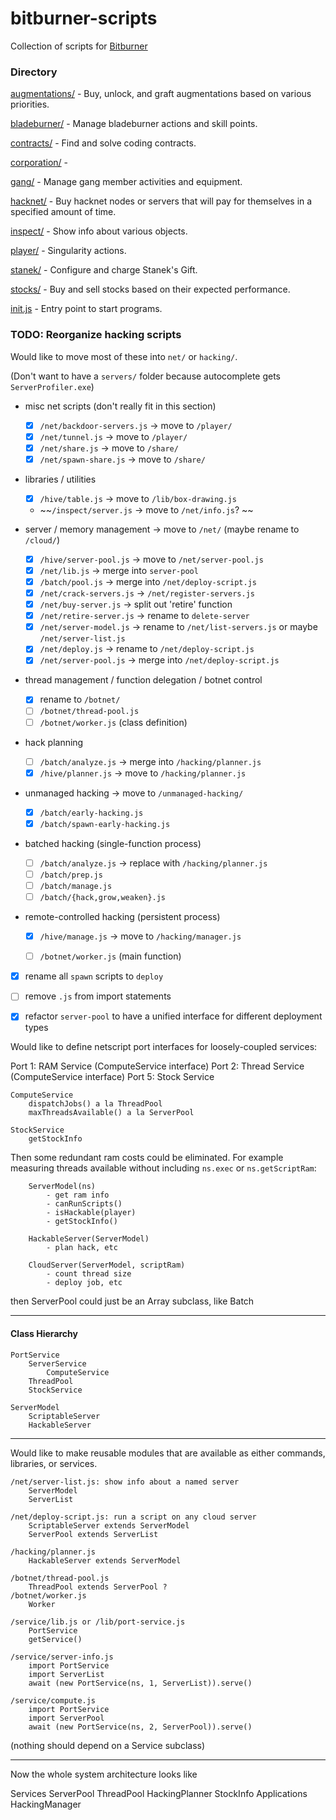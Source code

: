 # bitburner-scripts

Collection of scripts for [Bitburner](https://danielyxie.github.io/bitburner/)

### Directory

[augmentations/](augmentations/) -  Buy, unlock, and graft augmentations based on various priorities.

[bladeburner/](bladeburner/) - Manage bladeburner actions and skill points.

[contracts/](contracts/) - Find and solve coding contracts.

[corporation/](corporation/) - 

[gang/](gang/) - Manage gang member activities and equipment.

[hacknet/](hacknet/) - Buy hacknet nodes or servers that will pay for themselves in a specified amount of time.

[inspect/](inspect/) - Show info about various objects.

[player/](player/) - Singularity actions.

[stanek/](stanek/) - Configure and charge Stanek's Gift.

[stocks/](stocks/) - Buy and sell stocks based on their expected performance.

[init.js](init.js) - Entry point to start programs.


### TODO: Reorganize hacking scripts

Would like to move most of these into `net/` or `hacking/`.

(Don't want to have a `servers/` folder because autocomplete gets `ServerProfiler.exe`)

- misc net scripts (don't really fit in this section)  
    - [x] `/net/backdoor-servers.js` -> move to `/player/`  
    - [x] `/net/tunnel.js` -> move to `/player/`  
    - [x] `/net/share.js` -> move to `/share/`  
    - [x] `/net/spawn-share.js` -> move to `/share/`  

- libraries / utilities  
    - [x] `/hive/table.js` -> move to `/lib/box-drawing.js`  
    - ~~`/inspect/server.js` -> move to `/net/info.js`?  ~~

- server / memory management -> move to `/net/` (maybe rename to `/cloud/`)  
    - [x] `/hive/server-pool.js` -> move to `/net/server-pool.js`  
    - [x] `/net/lib.js` -> merge into `server-pool`  
    - [x] `/batch/pool.js` -> merge into `/net/deploy-script.js`
    - [x] `/net/crack-servers.js` -> `/net/register-servers.js`  
    - [x] `/net/buy-server.js` -> split out 'retire' function  
    - [x] `/net/retire-server.js` -> rename to `delete-server`
    - [x] `/net/server-model.js` -> rename to `/net/list-servers.js` or maybe `/net/server-list.js`
    - [x] `/net/deploy.js` -> rename to `/net/deploy-script.js`
    - [x] `/net/server-pool.js` -> merge into `/net/deploy-script.js`

- thread management / function delegation / botnet control
    - [x] rename to `/botnet/`  
    - [ ] `/botnet/thread-pool.js`  
    - [ ] `/botnet/worker.js` (class definition)  

- hack planning  
    - [ ] `/batch/analyze.js` -> merge into `/hacking/planner.js`
    - [x] `/hive/planner.js` -> move to `/hacking/planner.js`

- unmanaged hacking -> move to `/unmanaged-hacking/`
    - [x] `/batch/early-hacking.js`  
    - [x] `/batch/spawn-early-hacking.js`  

- batched hacking (single-function process)
    - [ ] `/batch/analyze.js` -> replace with `/hacking/planner.js`
    - [ ] `/batch/prep.js`  
    - [ ] `/batch/manage.js`  
    - [ ] `/batch/{hack,grow,weaken}.js`  

- remote-controlled hacking (persistent process)
    - [x] `/hive/manage.js` -> move to `/hacking/manager.js`
    - [ ] `/botnet/worker.js` (main function)  


- [x] rename all `spawn` scripts to `deploy`

- [ ] remove `.js` from import statements

- [x] refactor `server-pool` to have a unified interface for different deployment types




Would like to define netscript port interfaces for loosely-coupled services:


Port 1: RAM Service (ComputeService interface)
Port 2: Thread Service (ComputeService interface)
Port 5: Stock Service

```
ComputeService
    dispatchJobs() a la ThreadPool
    maxThreadsAvailable() a la ServerPool

StockService
    getStockInfo
```

Then some redundant ram costs could be eliminated. For example measuring threads available without including `ns.exec` or `ns.getScriptRam`:

```
    ServerModel(ns)
        - get ram info
        - canRunScripts()
        - isHackable(player)
        - getStockInfo()

    HackableServer(ServerModel)
        - plan hack, etc

    CloudServer(ServerModel, scriptRam)
        - count thread size
        - deploy job, etc

```
then ServerPool could just be an Array subclass, like Batch


---


#### Class Hierarchy

```
PortService
    ServerService
        ComputeService
    ThreadPool
    StockService

ServerModel
    ScriptableServer
    HackableServer
```

---

Would like to make reusable modules that are available as either commands, libraries, or services.

```
/net/server-list.js: show info about a named server
    ServerModel
    ServerList

/net/deploy-script.js: run a script on any cloud server
    ScriptableServer extends ServerModel
    ServerPool extends ServerList

/hacking/planner.js
    HackableServer extends ServerModel

/botnet/thread-pool.js
    ThreadPool extends ServerPool ?
/botnet/worker.js
    Worker

/service/lib.js or /lib/port-service.js
    PortService
    getService()

/service/server-info.js
    import PortService
    import ServerList
    await (new PortService(ns, 1, ServerList)).serve()

/service/compute.js
    import PortService
    import ServerPool
    await (new PortService(ns, 2, ServerPool)).serve()
```

(nothing should depend on a Service subclass)

---

Now the whole system architecture looks like

Services
    ServerPool
    ThreadPool
    HackingPlanner
    StockInfo
Applications
    HackingManager

